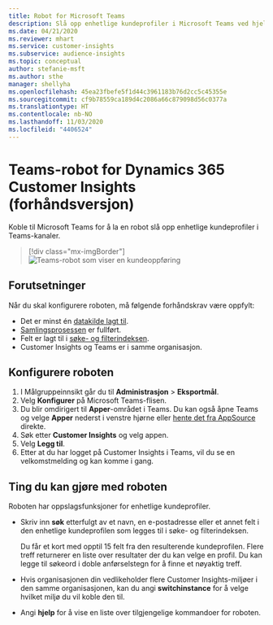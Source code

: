 ```yaml
---
title: Robot for Microsoft Teams
description: Slå opp enhetlige kundeprofiler i Microsoft Teams ved hjelp av en robot.
ms.date: 04/21/2020
ms.reviewer: mhart
ms.service: customer-insights
ms.subservice: audience-insights
ms.topic: conceptual
author: stefanie-msft
ms.author: sthe
manager: shellyha
ms.openlocfilehash: 45ea23fbefe5f1d44c3961183b76d2cc5c45355e
ms.sourcegitcommit: cf9b78559ca189d4c2086a66c879098d56c0377a
ms.translationtype: HT
ms.contentlocale: nb-NO
ms.lasthandoff: 11/03/2020
ms.locfileid: "4406524"
---
```

# <a name="teams-bot-for-dynamics-365-customer-insights-preview"></a>Teams-robot for Dynamics 365 Customer Insights (forhåndsversjon)

Koble til Microsoft Teams for å la en robot slå opp enhetlige kundeprofiler i Teams-kanaler.

> [!div class="mx-imgBorder"]
> ![Teams-robot som viser en kundeoppføring](media/teams-bot.png "Teams-robot som viser en kundeoppføring")

## <a name="prerequisites"></a>Forutsetninger

Når du skal konfigurere roboten, må følgende forhåndskrav være oppfylt:

- Det er minst én [datakilde lagt til](data-sources.md).
- [Samlingsprosessen](data-unification.md) er fullført.
- Felt er lagt til i [søke- og filterindeksen](search-filter-index.md).
- Customer Insights og Teams er i samme organisasjon.

## <a name="configure-the-bot"></a>Konfigurere roboten

1. I Målgruppeinnsikt går du til **Administrasjon** > **Eksportmål**.
1. Velg **Konfigurer** på Microsoft Teams-flisen.
1. Du blir omdirigert til **Apper**-området i Teams. Du kan også åpne Teams og velge **Apper** nederst i venstre hjørne eller [hente det fra AppSource](https://go.microsoft.com/fwlink/?linkid=2124104) direkte.
1. Søk etter **Customer Insights** og velg appen.
1. Velg **Legg til**.
1. Etter at du har logget på Customer Insights i Teams, vil du se en velkomstmelding og kan komme i gang.

## <a name="things-you-can-do-with-the-bot"></a>Ting du kan gjøre med roboten

Roboten har oppslagsfunksjoner for enhetlige kundeprofiler.

- Skriv inn **søk** etterfulgt av et navn, en e-postadresse eller et annet felt i den enhetlige kundeprofilen som legges til i søke- og filterindeksen.

  Du får et kort med opptil 15 felt fra den resulterende kundeprofilen. Flere treff returnerer en liste over resultater der du kan velge en profil. Du kan legge til søkeord i doble anførselstegn for å finne et nøyaktig treff.

- Hvis organisasjonen din vedlikeholder flere Customer Insights-miljøer i den samme organisasjonen, kan du angi **switchinstance** for å velge hvilket miljø du vil koble den til.

- Angi **hjelp** for å vise en liste over tilgjengelige kommandoer for roboten.  
